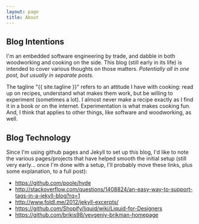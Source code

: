 ```yaml
---
layout: page
title: About
---
```


## Blog Intentions
I'm an embedded software engineering by trade, and dabble in both woodworking and cooking on the side.  This blog (still early in its life) is intended to cover various thoughts on those matters.  *Potentially all in one post, but usually in separate posts*.

The tagline "{{ site.tagline }}" refers to an attitude I have with cooking: read up on recipes, understand what makes them work, but be willing to experiment (sometimes a lot).  I almost never make a recipe exactly as I find it in a book or on the internet.  Experimentation is what makes cooking fun.  And, I think that applies to other things, like software and woodworking, as well.

## Blog Technology
Since I'm using github pages and Jekyll to set up this blog, I'd like to note the various pages/projects that have helped smooth the initial setup (still very early... once I'm done with a setup, I'll probably move these links, plus some explanation, to a full post):

- https://github.com/poole/hyde
- http://stackoverflow.com/questions/1408824/an-easy-way-to-support-tags-in-a-jekyll-blog?rq=1
- http://www.foldl.me/2012/jekyll-excerpts/
- https://github.com/Shopify/liquid/wiki/Liquid-for-Designers
- https://github.com/brikis98/yevgeniy-brikman-homepage